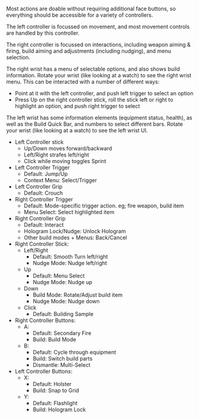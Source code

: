 Most actions are doable without requiring additional face buttons, so everything should be accessible for a variety of controllers.

The left controller is focussed on movement, and most movement controls are handled by this controller.

The right controller is focussed on interactions, including weapon aiming & firing, build aiming and adjustments (including nudging), and menu selection.

The right wrist has a menu of selectable options, and also shows build information. Rotate your wrist (like looking at a watch) to see the right wrist menu.
This can be interacted with a number of different ways:
- Point at it with the left controller, and push left trigger to select an option
- Press Up on the right controller stick, roll the stick left or right to highlight an option, and push right trigger to select

The left wrist has some information elements (equipment status, health), as well as the Build Quick Bar, and numbers to select different bars.
Rotate your wrist (like looking at a watch) to see the left wrist UI.

- Left Controller stick
	- Up/Down moves forward/backward
	- Left/Right strafes left/right
	- Click while moving toggles Sprint
- Left Controller Trigger
	- Default: Jump/Up
	- Context Menu: Select/Trigger
- Left Controller Grip
	- Default: Crouch
- Right Controller Trigger
	- Default: Mode-specific trigger action. eg; fire weapon, build item
	- Menu Select: Select highlighted item
- Right Controller Grip
	- Default: Interact
	- Hologram Lock/Nudge: Unlock Hologram
	- Other build modes + Menus: Back/Cancel
- Right Controller Stick:
	- Left/Right
		- Default: Smooth Turn left/right
		- Nudge Mode: Nudge left/right
	- Up
		- Default: Menu Select
		- Nudge Mode: Nudge up
	- Down
		- Build Mode: Rotate/Adjust build item
		- Nudge Mode: Nudge down
	- Click
		- Default: Building Sample
- Right Controller Buttons:
	- A: 
		- Default: Secondary Fire
		- Build: Build Mode
	- B: 
		- Default: Cycle through equipment
		- Build: Switch build parts
		- Dismantle: Multi-Select
- Left Controller Buttons:
	- X: 
		- Default: Holster
		- Build: Snap to Grid
	- Y: 
		- Default: Flashlight
		- Build: Hologram Lock
